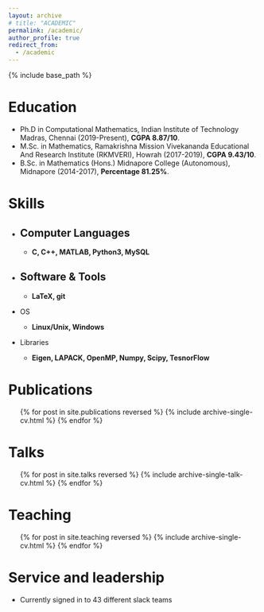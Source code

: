 ```yaml
---
layout: archive
# title: "ACADEMIC"
permalink: /academic/
author_profile: true
redirect_from:
  - /academic
---
```


{% include base_path %}

Education
======
* Ph.D in Computational Mathematics, Indian Institute of Technology Madras, Chennai (2019-Present), **CGPA 8.87/10**.
* M.Sc. in Mathematics, Ramakrishna Mission Vivekananda Educational And Research Institute (RKMVERI), Howrah (2017-2019), **CGPA 9.43/10**.
* B.Sc. in Mathematics (Hons.) Midnapore College (Autonomous), Midnapore (2014-2017), **Percentage 81.25%**. 

<!-- Work experience
======
* Spring 2024: Academic Pages Collaborator
  * Github University
  * Duties includes: Updates and improvements to template
  * Supervisor: The Users

* Fall 2015: Research Assistant
  * Github University
  * Duties included: Merging pull requests
  * Supervisor: Professor Hub

* Summer 2015: Research Assistant
  * Github University
  * Duties included: Tagging issues
  * Supervisor: Professor Git -->
  
Skills
======
* ## Computer Languages
  * **C, C++, MATLAB, Python3, MySQL**

* ## Software & Tools
  * **LaTeX, git**

* OS
  * **Linux/Unix, Windows**

* Libraries
  * **Eigen, LAPACK, OpenMP, Numpy, Scipy, TesnorFlow**

Publications
======
  <ul>{% for post in site.publications reversed %}
    {% include archive-single-cv.html %}
  {% endfor %}</ul>
  
Talks
======
  <ul>{% for post in site.talks reversed %}
    {% include archive-single-talk-cv.html  %}
  {% endfor %}</ul>
  
Teaching
======
  <ul>{% for post in site.teaching reversed %}
    {% include archive-single-cv.html %}
  {% endfor %}</ul>
  
Service and leadership
======
* Currently signed in to 43 different slack teams
